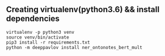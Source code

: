 ## Creating virtualenv(python3.6) && install dependencies

```
virtualenv -p python3 venv
source venv/bin/activate
pip3 install -r requirements.txt
python -m deeppavlov install ner_ontonotes_bert_mult
```